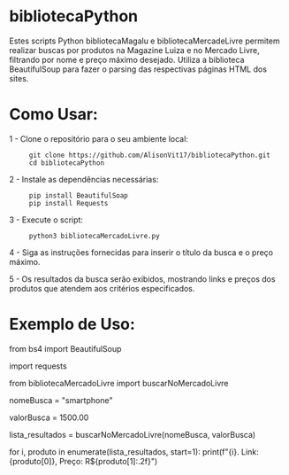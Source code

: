 # bibliotecaPython

Estes scripts Python bibliotecaMagalu e bibliotecaMercadeLivre permitem realizar buscas por produtos na Magazine Luiza e no Mercado Livre, filtrando por nome e preço máximo desejado. Utiliza a biblioteca BeautifulSoup para fazer o parsing das respectivas páginas HTML dos sites.

# Como Usar:

1 - Clone o repositório para o seu ambiente local:
        
         git clone https://github.com/AlisonVit17/bibliotecaPython.git
         cd bibliotecaPython
        
2 - Instale as dependências necessárias:
       
         pip install BeautifulSoap
         pip install Requests

3 - Execute o script:
        
         python3 bibliotecaMercadoLivre.py

4 - Siga as instruções fornecidas para inserir o título da busca e o preço máximo.

5 - Os resultados da busca serão exibidos, mostrando links e preços dos produtos que atendem aos critérios especificados.


# Exemplo de Uso:

from bs4 import BeautifulSoup

import requests

from bibliotecaMercadoLivre import buscarNoMercadoLivre

nomeBusca = "smartphone"

valorBusca = 1500.00

lista_resultados = buscarNoMercadoLivre(nomeBusca, valorBusca)

for i, produto in enumerate(lista_resultados, start=1):
    print(f"{i}. Link: {produto[0]}, Preço: R${produto[1]:.2f}")
